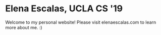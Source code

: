 Elena Escalas, UCLA CS '19
=====================
Welcome to my personal website! Please visit elenaescalas.com to learn more about me. :) 
